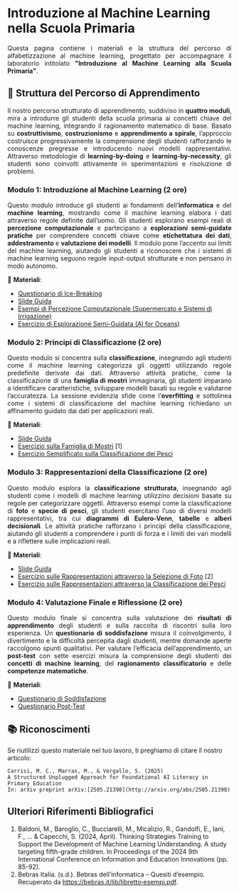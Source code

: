 # Introduzione al Machine Learning nella Scuola Primaria
<p align="justify">
Questa pagina contiene i materiali e la struttura del percorso di alfabetizzazione al machine learning, progettato per accompagnare il laboratorio intitolato <strong>"Introduzione al Machine Learning alla Scuola Primaria"</strong>. 
</p>

## 📌 Struttura del Percorso di Apprendimento
<p align="justify">
Il nostro percorso strutturato di apprendimento, suddiviso in <strong>quattro moduli</strong>, mira a introdurre gli studenti della scuola primaria ai concetti chiave del machine learning, integrando il ragionamento matematico di base. 
Basato su <strong>costruttivismo</strong>, <strong>costruzionismo</strong> e <strong>apprendimento a spirale</strong>, l’approccio costruisce progressivamente la comprensione degli studenti rafforzando le conoscenze pregresse e introducendo nuovi modelli rappresentativi.
Attraverso metodologie di <strong>learning-by-doing</strong> e <strong>learning-by-necessity</strong>, gli studenti sono coinvolti attivamente in sperimentazioni e risoluzione di problemi.
</p>

### **Modulo 1: Introduzione al Machine Learning** (2 ore)
<p align="justify">
Questo modulo introduce gli studenti ai fondamenti dell’<strong>informatica</strong> e del <strong>machine learning</strong>, mostrando come il machine learning elabora i dati attraverso regole definite dall’uomo. Gli studenti esplorano esempi reali di <strong>percezione computazionale</strong> e partecipano a <strong>esplorazioni semi-guidate pratiche</strong> per comprendere concetti chiave come <strong>etichettatura dei dati</strong>, <strong>addestramento</strong> e <strong>valutazione dei modelli</strong>. Il modulo pone l’accento sui limiti del machine learning, aiutando gli studenti a riconoscere che i sistemi di machine learning seguono regole input-output strutturate e non pensano in modo autonomo.
</p>

📂 **Materiali**:
- [Questionario di Ice-Breaking](https://docs.google.com/document/d/1ml0Gnu6cyeRcnYYQrwcqffxt9cBclmj9) 
- [Slide Guida](https://docs.google.com/presentation/d/1PMBEBaYQTvM1ev8pJoKKKl0dF-5fd_NC) 
- [Esempi di Percezione Computazionale (Supermercato e Sistemi di Irrigazione)](https://drive.google.com/drive/u/0/folders/1j2-N5CP4qGpNffJpwHHzptZUgzxLIgtx)
- [Esercizio di Esplorazione Semi-Guidata (AI for Oceans)](https://studio.code.org/s/oceans/lessons/1/levels/6?lang=en-US)



### **Modulo 2: Principi di Classificazione** (2 ore)
<p align="justify">
Questo modulo si concentra sulla <strong>classificazione</strong>, insegnando agli studenti come il machine learning categorizza gli oggetti utilizzando regole predefinite derivate dai dati. Attraverso attività pratiche, come la classificazione di una <strong>famiglia di mostri</strong> immaginaria, gli studenti imparano a identificare caratteristiche, sviluppare modelli basati su regole e valutarne l’accuratezza. La sessione evidenzia sfide come l’<strong>overfitting</strong> e sottolinea come i sistemi di classificazione del machine learning richiedano un affinamento guidato dai dati per applicazioni reali.
</p>

📂 **Materiali**:
- [Slide Guida](https://docs.google.com/presentation/d/1QFPdS0x7jgjUYzTFRb3ZFevmfqzBojsg) 
- [Esercizio sulla Famiglia di Mostri](https://docs.google.com/document/d/1Izl1R2vPwHfmdeNsqKjB-e79AIay4IJM) [1]
- [Esercizio Semplificato sulla Classificazione dei Pesci](https://docs.google.com/document/d/1El3dJ0D6AnPv7f80JpBV2sSTITsY55IF) 


### **Modulo 3: Rappresentazioni della Classificazione** (2 ore)
<p align="justify">
Questo modulo esplora la <strong>classificazione strutturata</strong>, insegnando agli studenti come i modelli di machine learning utilizzino decisioni basate su regole per categorizzare oggetti. Attraverso esempi come la classificazione di <strong>foto</strong> e <strong>specie di pesci</strong>, gli studenti esercitano l’uso di diversi modelli rappresentativi, tra cui <strong>diagrammi di Eulero-Venn</strong>, <strong>tabelle</strong> e <strong>alberi decisionali</strong>. Le attività pratiche rafforzano i principi della classificazione, aiutando gli studenti a comprendere i punti di forza e i limiti dei vari modelli e a riflettere sulle implicazioni reali.
</p>

📂 **Materiali**:
- [Slide Guida](https://docs.google.com/presentation/d/1NjtGhJDVo93ASjNWRkgLo7-2s3hYrj6L) 
- [Esercizio sulle Rappresentazioni attraverso la Selezione di Foto](https://docs.google.com/document/d/1crsv0rpDlt_uN4aIS7vDJ2ys4cS0CEBG) [2]
- [Esercizio sulle Rappresentazioni attraverso la Classificazione dei Pesci](https://docs.google.com/document/d/1nbWSlxUw5_jXndHD3rnzJM7coAF95L7C) 


### **Modulo 4: Valutazione Finale e Riflessione** (2 ore)
<p align="justify">
Questo modulo finale si concentra sulla valutazione dei <strong>risultati di apprendimento</strong> degli studenti e sulla raccolta di riscontri sulla loro esperienza. Un <strong>questionario di soddisfazione</strong> misura il coinvolgimento, il divertimento e la difficoltà percepita dagli studenti, mentre domande aperte raccolgono spunti qualitativi. Per valutare l’efficacia dell’apprendimento, un <strong>post-test</strong> con sette esercizi misura la comprensione degli studenti dei <strong>concetti di machine learning</strong>, del <strong>ragionamento classificatorio</strong> e delle <strong>competenze matematiche</strong>.
</p>

📂 **Materiali**:
- [Questionario di Soddisfazione](https://docs.google.com/document/d/1_4JLOihTYoXBmOiU-AqiTEEy8SaZm_If)
- [Questionario Post-Test](https://docs.google.com/document/d/1S7p2MJsBM_S8TCFfnEPgBS7FlzAF6fGl) 

## 📚 Riconoscimenti
Se riutilizzi questo materiale nel tuo lavoro, ti preghiamo di citare il nostro articolo:

```
Carrisi, M. C., Marras, M., & Vergallo, S. (2025)
A Structured Unplugged Approach for Foundational AI Literacy in Primary Education
In: arXiv preprint arXiv:[2505.21398](http://arxiv.org/abs/2505.21398)
```
## Ulteriori Riferimenti Bibliografici
1. Baldoni, M., Baroglio, C., Bucciarelli, M., Micalizio, R., Gandolfi, E., Ianì, F., ... & Capecchi, S. (2024, April). Thinking Strategies Training to Support the Development of Machine Learning Understanding. A study targeting fifth-grade children. In Proceedings of the 2024 9th International Conference on Information and Education Innovations (pp. 85-92).
2. Bebras Italia. (s.d.). Bebras dell’informatica – Quesiti d’esempio. Recuperato da https://bebras.it/lib/libretto‑esempi.pdf.
